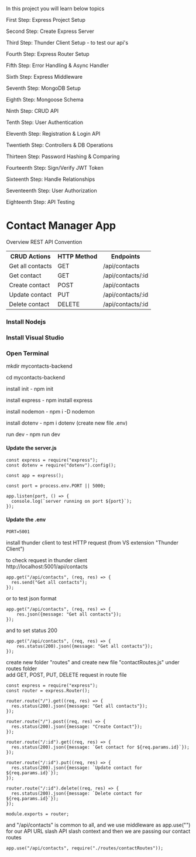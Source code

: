 In this project you will learn below topics

First Step: Express Project Setup

Second Step: Create Express Server 

Third Step: Thunder Client Setup - to test our api's

Fourth Step: Express Router Setup

Fifth Step: Error Handling & Async Handler

Sixth Step: Express Middleware

Seventh Step: MongoDB Setup

Eighth Step: Mongoose Schema

Ninth Step: CRUD API

Tenth Step: User Authentication

Eleventh Step: Registration & Login API

Twentieth Step: Controllers & DB Operations

Thirteen Step: Password Hashing & Comparing

Fourteenth Step: Sign/Verify JWT Token

Sixteenth Step: Handle Relationships

Seventeenth Step: User Authorization

Eighteenth Step: API Testing


<h1>Contact Manager App</h1>

Overview REST API Convention

<table>
  <tr>
    <th>CRUD Actions</th>
    <th>HTTP Method</th>
    <th>Endpoints</th>
  </tr>
  <tr>
    <td>Get all contacts</td>
    <td>GET</td>
    <td>/api/contacts</td>
  </tr>
  <tr>
    <td>Get contact</td>
    <td>GET</td>
    <td>/api/contacts/:id</td>
  </tr>
  <tr>
    <td>Create contact</td>
    <td>POST</td>
    <td>/api/contacts</td>
  </tr>
  <tr>
    <td>Update contact</td>
    <td>PUT</td>
    <td>/api/contacts/:id</td>
  </tr>
  <tr>
    <td>Delete contact</td>
    <td>DELETE</td>
    <td>/api/contacts/:id</td>
  </tr>
</table>

<h3>Install Nodejs</h3>
<h3>Install Visual Studio</h3>

<h3>Open Terminal</h3>
<p>mkdir mycontacts-backend</p>
<p>cd mycontacts-backend</p>
<p>install init - npm init</p>
<p>install express - npm install express</p>
<p>install nodemon - npm i -D nodemon</p>
<p>install dotenv - npm i dotenv (create new file .env)</p>
<p>run dev - npm run dev</p>

<h4>Update the server.js</h4>

```
const express = require("express");
const dotenv = require("dotenv").config();

const app = express();

const port = process.env.PORT || 5000;

app.listen(port, () => {
  console.log(`server running on port ${port}`);
});
```

<h4>Update the .env</h4>

```
PORT=5001
```

install thunder client to test HTTP request (from VS extension "Thunder Client") 

to check request in thunder client<br/>
http://localhost:5001/api/contacts

```
app.get("/api/contacts", (req, res) => {
  res.send("Get all contacts");
});
```

or to test json format

```
app.get("/api/contacts", (req, res) => {
    res.json({message: "Get all contacts"});
});
```

and to set status 200

```
app.get("/api/contacts", (req, res) => {
    res.status(200).json({message: "Get all contacts"});
});
```

create new folder "routes" and create new file "contactRoutes.js" under routes folder<br/>
add GET, POST, PUT, DELETE request in route file 

```
const express = require("express");
const router = express.Router();

router.route("/").get((req, res) => {
  res.status(200).json({message: "Get all contacts"});
});

router.route("/").post((req, res) => {
  res.status(200).json({message: "Create Contact"});
});

router.route("/:id").get((req, res) => {
  res.status(200).json({message: `Get contact for ${req.params.id}`});
});

router.route("/:id").put((req, res) => {
  res.status(200).json({message: `Update contact for ${req.params.id}`});
});

router.route("/:id").delete((req, res) => {
  res.status(200).json({message: `Delete contact for ${req.params.id}`});
});

module.exports = router;
```

and "/api/contacts" is common to all, and we use middleware as app.use("") for our API URL slash API slash context and then we are passing our contact routes

```
app.use("/api/contacts", require("./routes/contactRoutes"));
```
